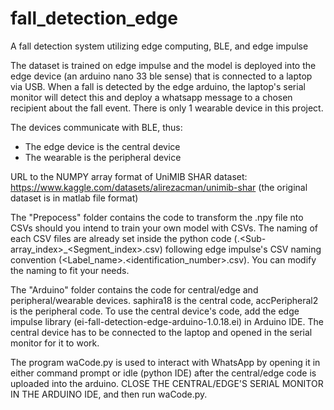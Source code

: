 # fall_detection_edge
A fall detection system utilizing edge computing, BLE, and edge impulse 

The dataset is trained on edge impulse and the model is deployed into the edge device (an arduino nano 33 ble sense) that is connected to a laptop via USB. When a fall is detected by the edge arduino, the laptop's serial monitor will detect this and deploy a whatsapp message to a chosen recipient about the fall event. There is only 1 wearable device in this project.

The devices communicate with BLE, thus:
- The edge device is the central device
- The wearable is the peripheral device

URL to the NUMPY array format of UniMIB SHAR dataset: https://www.kaggle.com/datasets/alirezacman/unimib-shar (the original dataset is in matlab file format) 

The "Prepocess" folder contains the code to transform the .npy file nto CSVs should you intend to train your own model with CSVs. The naming of each CSV files are already set inside the python code (<Class>.<Sub-array_index>_<Segment_index>.csv) following edge impulse's CSV naming convention (<Label_name>.<identification_number>.csv). You can modify the naming to fit your needs.

The "Arduino" folder contains the code for central/edge and peripheral/wearable devices. saphira18 is the central code, accPeripheral2 is the peripheral code.
To use the central device's code, add the edge impulse library (ei-fall-detection-edge-arduino-1.0.18.ei) in Arduino IDE. The central device has to be connected to the laptop and opened in the serial monitor for it to work.

The program waCode.py is used to interact with WhatsApp by opening it in either command prompt or idle (python IDE) after the central/edge code is uploaded into the arduino. CLOSE THE CENTRAL/EDGE'S SERIAL MONITOR IN THE ARDUINO IDE, and then run waCode.py.

